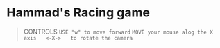 # Hammad's Racing game

> CONTROLS 
`USE "w" to move forward`
`MOVE your mouse alog the X axis   <-X->   to rotate the camera`